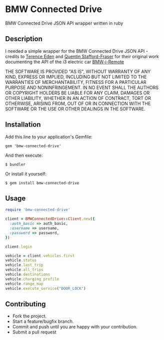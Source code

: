 # BMW Connected Drive

BMW Connected Drive JSON API wrapper written in ruby

## Description

I needed a simple wrapper for the BMW Connected Drive JSON API - credits to [Terence Eden](https://github.com/edent) and [Quentin Stafford-Fraser](https://github.com/quentinsf) for their original work documenting the API of the i3 electric car [BMW-i-Remote](https://github.com/edent/BMW-i-Remote)

THE SOFTWARE IS PROVIDED "AS IS", WITHOUT WARRANTY OF ANY KIND, EXPRESS OR IMPLIED, INCLUDING BUT NOT LIMITED TO THE WARRANTIES OF MERCHANTABILITY, FITNESS FOR A PARTICULAR PURPOSE AND NONINFRINGEMENT. IN NO EVENT SHALL THE AUTHORS OR COPYRIGHT HOLDERS BE LIABLE FOR ANY CLAIM, DAMAGES OR OTHER LIABILITY, WHETHER IN AN ACTION OF CONTRACT, TORT OR OTHERWISE, ARISING FROM, OUT OF OR IN CONNECTION WITH THE SOFTWARE OR THE USE OR OTHER DEALINGS IN THE SOFTWARE.

## Installation

Add this line to your application's Gemfile:

    gem 'bmw-connected-drive'

And then execute:

    $ bundler

Or install it yourself:

    $ gem install bmw-connected-drive

## Usage

```ruby
require 'bmw-connected-drive'

client = BMWConnectedDrive::Client.new({
  :auth_basic => auth_basic,
  :username => username,
  :password => password,
})

client.login

vehicle = client.vehicles.first
vehicle.status
vehicle.last_trip
vehicle.all_trips
vehicle.destinations
vehicle.charging_profile
vehicle.range_map
vehicle.execute_service("DOOR_LOCK")
```

## Contributing

* Fork the project.
* Start a feature/bugfix branch.
* Commit and push until you are happy with your contribution.
* Submit a pull request
